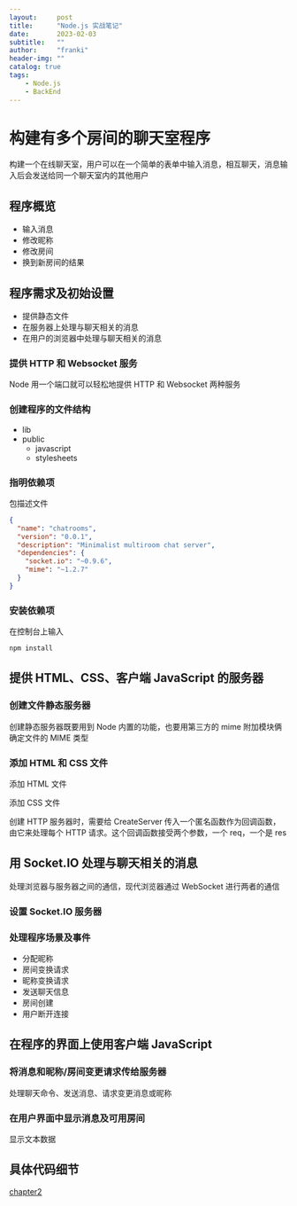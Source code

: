 ```yaml
---
layout:     post
title:      "Node.js 实战笔记"
date:       2023-02-03
subtitle:   ""
author:     "franki"
header-img: ""
catalog: true
tags:
    - Node.js
    - BackEnd
---
```


# 构建有多个房间的聊天室程序

构建一个在线聊天室，用户可以在一个简单的表单中输入消息，相互聊天，消息输入后会发送给同一个聊天室内的其他用户

## 程序概览

- 输入消息
- 修改昵称
- 修改房间
- 换到新房间的结果

## 程序需求及初始设置

- 提供静态文件
- 在服务器上处理与聊天相关的消息
- 在用户的浏览器中处理与聊天相关的消息

### 提供 HTTP 和 Websocket 服务

Node 用一个端口就可以轻松地提供 HTTP 和 Websocket 两种服务

### 创建程序的文件结构

- lib
- public
  - javascript
  - stylesheets

### 指明依赖项

包描述文件

```json
{
  "name": "chatrooms",
  "version": "0.0.1",
  "description": "Minimalist multiroom chat server",
  "dependencies": {
    "socket.io": "~0.9.6",
    "mime": "~1.2.7"
  }
}
```

### 安装依赖项

在控制台上输入

```bash
npm install
```

## 提供 HTML、CSS、客户端 JavaScript 的服务器

### 创建文件静态服务器

创建静态服务器既要用到 Node 内置的功能，也要用第三方的 mime 附加模块俩确定文件的 MIME 类型

### 添加 HTML 和 CSS 文件

添加 HTML 文件

添加 CSS 文件

创建 HTTP 服务器时，需要给 CreateServer 传入一个匿名函数作为回调函数，由它来处理每个 HTTP 请求。这个回调函数接受两个参数，一个 req，一个是 res

## 用 Socket.IO 处理与聊天相关的消息

处理浏览器与服务器之间的通信，现代浏览器通过 WebSocket 进行两者的通信

### 设置 Socket.IO 服务器

### 处理程序场景及事件

- 分配昵称
- 房间变换请求
- 昵称变换请求
- 发送聊天信息
- 房间创建
- 用户断开连接

## 在程序的界面上使用客户端 JavaScript

### 将消息和昵称/房间变更请求传给服务器

处理聊天命令、发送消息、请求变更消息或昵称

### 在用户界面中显示消息及可用房间

显示文本数据

## 具体代码细节

[chapter2](https://github.com/NikFranki/node-in-action/tree/master/chapter2)
